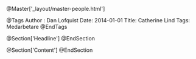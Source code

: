 @Master['_layout/master-people.html']

@Tags
Author : Dan Lofquist
Date: 2014-01-01
Title: Catherine Lind
Tags: Medarbetare
@EndTags

@Section['Headline']
@EndSection

@Section['Content']
@EndSection